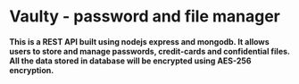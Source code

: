# Vaulty - password and file manager

#### This is a REST API built using nodejs express and mongodb. It allows users to store and manage passwords, credit-cards and confidential files. All the data stored in database will be encrypted using AES-256 encryption.
